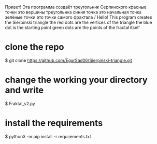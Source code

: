 Привет! Эта программа создаёт треугольник Серпинского красные точки это вершины треугольнка синия точка это начальная точка зелёные точки это точки самого фрактала / Hello! This program creates the Sierpinski triangle the red dots are the vertices of the triangle the blue dot is the starting point green dots are the points of the fractal itself


# clone the repo
$ git clone https://github.com/EgorSad06/Sierpinski-triangle.git

# change the working your directory and write 
$ Fraktal_v2.py

# install the requirements
$ python3 -m pip install -r requirements.txt
